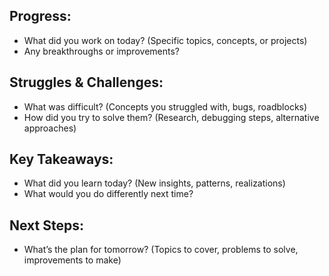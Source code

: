 ## Progress:
* What did you work on today? (Specific topics, concepts, or projects)
* Any breakthroughs or improvements?
## Struggles & Challenges:
* What was difficult? (Concepts you struggled with, bugs, roadblocks)
* How did you try to solve them? (Research, debugging steps, alternative approaches)
## Key Takeaways:
* What did you learn today? (New insights, patterns, realizations)
* What would you do differently next time?
## Next Steps:
* What’s the plan for tomorrow? (Topics to cover, problems to solve, improvements to make)